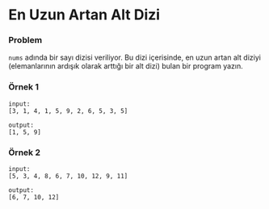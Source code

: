 # En Uzun Artan Alt Dizi

### Problem
`nums` adında bir sayı dizisi veriliyor. Bu dizi içerisinde, en uzun artan alt diziyi (elemanlarının ardışık olarak arttığı bir alt dizi) bulan bir program yazın. 


### Örnek 1

```
input:
[3, 1, 4, 1, 5, 9, 2, 6, 5, 3, 5]

output:
[1, 5, 9]
```



### Örnek 2

```
input:
[5, 3, 4, 8, 6, 7, 10, 12, 9, 11]

output:
[6, 7, 10, 12]
```
